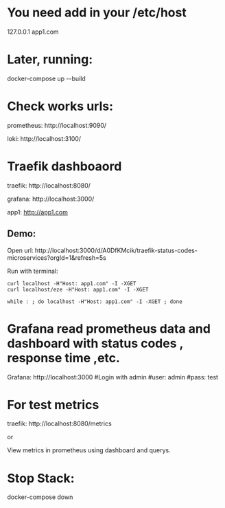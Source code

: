 # You need add in your /etc/host


127.0.0.1 app1.com

# Later, running: 

docker-compose up --build

# Check works urls:

prometheus: http://localhost:9090/

loki: http://localhost:3100/

# Traefik dashboaord

traefik: http://localhost:8080/

grafana: http://localhost:3000/

app1: http://app1.com




## Demo:

Open url: http://localhost:3000/d/A0DfKMcik/traefik-status-codes-microservices?orgId=1&refresh=5s

Run with terminal:
```
curl localhost -H"Host: app1.com" -I -XGET
curl localhost/eze -H"Host: app1.com" -I -XGET

while : ; do localhost -H"Host: app1.com" -I -XGET ; done
```

# Grafana read prometheus data and dashboard with status codes , response time ,etc.

Grafana: http://localhost:3000 #Login with admin #user: admin #pass: test

# For test metrics

traefik: http://localhost:8080/metrics

or

View metrics in prometheus using dashboard and querys.

# Stop Stack:

docker-compose down
